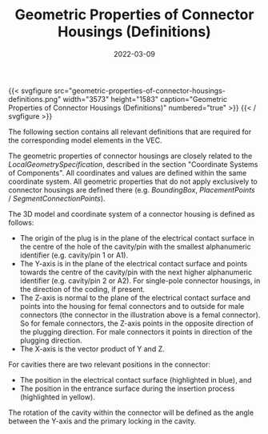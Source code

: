 ﻿---
title: Geometric Properties of Connector Housings (Definitions)
toc: false
type: specs
layout: diagram
date: "2022-03-09"
draft: false
specification: VEC
version: 2.0.0
documentType: "Recommendation"
elementType: Diagram
classes:
menu:
  VEC-2.0.0:    
    parent: component-characteristics
    identifier: component-characteristics/geometric-properties-of-connector-housings-definitions
    weight: 1005008 

# Prev/next pager order (if `docs_section_pager` enabled in `params.toml`)
weight: 1005008
---
{{< svgfigure src="geometric-properties-of-connector-housings-definitions.png" width="3573" height="1583" caption="Geometric Properties of Connector Housings (Definitions)" numbered="true" >}}
{{< / svgfigure >}}
<p> The following section contains all relevant definitions that are required for the corresponding model elements in the VEC.      </p>      <p> The geometric properties of connector housings are closely related to the <i>LocalGeometrySpecification</i>, described in the section &quot;Coordinate Systems of Components&quot;. All coordinates and values are defined within the same coordinate system. All geometric properties that do not apply exclusively to connector housings are defined there (e.g. <i>BoundingBox</i>, <i>PlacementPoints</i> /&#160;<i>SegmentConnectionPoints</i>).      </p>      <p> The 3D model and coordinate system of a connector housing is defined as follows:      </p>      <ul>       <li> The origin of the plug is in the plane of the electrical contact surface in the centre of the hole of the cavity/pin with the smallest alphanumeric identifier (e.g. cavity/pin 1 or A1).        </li>       <li> The Y-axis is in the plane of the electrical contact surface and points towards the centre of the cavity/pin with the next higher alphanumeric identifier (e.g. cavity/pin 2 or A2). For single-pole connector housings, in the direction of the coding, if present.        </li>       <li> The Z-axis is normal to the plane of the electrical contact surface and points into the housing for femal connectors and to outside for male connectors (the connector in the illustration above is a femal connector). So for female connectors, the Z-axis points in the opposite direction of the plugging direction. For male connectors it points in direction of the plugging direction.        </li>       <li> The X-axis is the vector product of Y&#160;and Z.        </li>     </ul>     <p> For cavities there are two relevant positions in the connector:      </p>      <ul>       <li> The position in the electrical contact surface (highlighted in blue), and        </li>       <li> The position in the entrance surface during the insertion process (highlighted in yellow).        </li>     </ul>     <p> The rotation of the cavity within the connector will be defined as the angle between the Y-axis and the primary locking in the cavity.      </p>      <p> &#160;      </p>      <p> &#160;      </p>      <p> &#160;      </p>      <p> &#160;      </p>